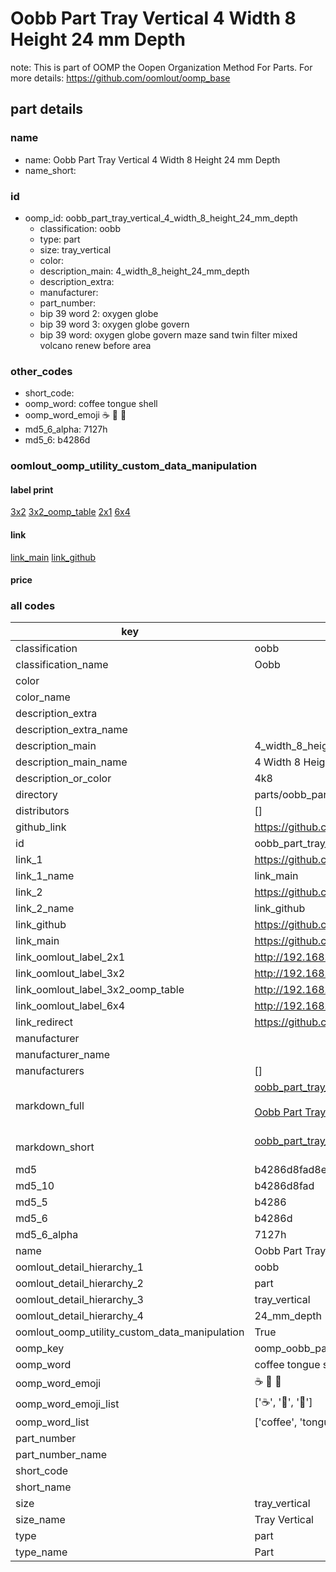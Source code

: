 # Oobb Part Tray Vertical 4 Width 8 Height 24 mm Depth  

note: This is part of OOMP the Oopen Organization Method For Parts. For more details: https://github.com/oomlout/oomp_base

##  part details
  







### name
* name: Oobb Part Tray Vertical 4 Width 8 Height 24 mm Depth
* name_short: 
### id
* oomp_id: oobb_part_tray_vertical_4_width_8_height_24_mm_depth
  * classification: oobb
  * type: part
  * size: tray_vertical
  * color: 
  * description_main: 4_width_8_height_24_mm_depth
  * description_extra: 
  * manufacturer: 
  * part_number: 
  * bip 39 word 2: oxygen globe
  * bip 39 word 3: oxygen globe govern
  * bip 39 word: oxygen globe govern maze sand twin filter mixed volcano renew before area

### other_codes
* short_code: 
* oomp_word: coffee tongue shell
* oomp_word_emoji :coffee: :tongue: :shell:
* md5_6_alpha: 7127h
* md5_6: b4286d






### oomlout_oomp_utility_custom_data_manipulation
#### label print
[3x2](http://192.168.1.245:1112/?label=oomp%207127h)
[3x2_oomp_table](http://192.168.1.108:1112/?label=oomp%207127h)
[2x1](http://192.168.1.242:1112/?label=oomp%207127h)
[6x4](http://192.168.1.55:1112/?label=oomp%207127h)    

#### link

[link_main](https://github.com/oomlout/oomlout_oomp_version_1_messy/tree/main/parts/oobb_part_tray_vertical_4_width_8_height_24_mm_depth) [link_github](https://github.com/oomlout/oomlout_oomp_version_1_messy/tree/main/parts/oobb_part_tray_vertical_4_width_8_height_24_mm_depth)                             

#### price







### all codes 
| key | value |  
| --- | --- |  
| classification | oobb |  
| classification_name | Oobb |  
| color |  |  
| color_name |  |  
| description_extra |  |  
| description_extra_name |  |  
| description_main | 4_width_8_height_24_mm_depth |  
| description_main_name | 4 Width 8 Height 24 mm Depth |  
| description_or_color | 4k8 |  
| directory | parts/oobb_part_tray_vertical_4_width_8_height_24_mm_depth |  
| distributors | [] |  
| github_link | https://github.com/oomlout/oomlout_oomp_part_src/tree/main/parts/oobb_part_tray_vertical_4_width_8_height_24_mm_depth |  
| id | oobb_part_tray_vertical_4_width_8_height_24_mm_depth |  
| link_1 | https://github.com/oomlout/oomlout_oomp_version_1_messy/tree/main/parts/oobb_part_tray_vertical_4_width_8_height_24_mm_depth |  
| link_1_name | link_main |  
| link_2 | https://github.com/oomlout/oomlout_oomp_version_1_messy/tree/main/parts/oobb_part_tray_vertical_4_width_8_height_24_mm_depth |  
| link_2_name | link_github |  
| link_github | https://github.com/oomlout/oomlout_oomp_version_1_messy/tree/main/parts/oobb_part_tray_vertical_4_width_8_height_24_mm_depth |  
| link_main | https://github.com/oomlout/oomlout_oomp_version_1_messy/tree/main/parts/oobb_part_tray_vertical_4_width_8_height_24_mm_depth |  
| link_oomlout_label_2x1 | http://192.168.1.242:1112/?label=oomp%207127h |  
| link_oomlout_label_3x2 | http://192.168.1.245:1112/?label=oomp%207127h |  
| link_oomlout_label_3x2_oomp_table | http://192.168.1.108:1112/?label=oomp%207127h |  
| link_oomlout_label_6x4 | http://192.168.1.55:1112/?label=oomp%207127h |  
| link_redirect | https://github.com/oomlout/oomlout_oomp_version_1_messy/tree/main/parts/oobb_part_tray_vertical_4_width_8_height_24_mm_depth |  
| manufacturer |  |  
| manufacturer_name |  |  
| manufacturers | [] |  
| markdown_full | [oobb_part_tray_vertical_4_width_8_height_24_mm_depth](none)<br>[](none)<br>[Oobb Part Tray Vertical 4 Width 8 Height 24 Mm Depth](none)<br><br> |  
| markdown_short | [oobb_part_tray_vertical_4_width_8_height_24_mm_depth](none)<br><br> |  
| md5 | b4286d8fad8e2acfaddf9898ca18d4f2 |  
| md5_10 | b4286d8fad |  
| md5_5 | b4286 |  
| md5_6 | b4286d |  
| md5_6_alpha | 7127h |  
| name | Oobb Part Tray Vertical 4 Width 8 Height 24 mm Depth |  
| oomlout_detail_hierarchy_1 | oobb |  
| oomlout_detail_hierarchy_2 | part |  
| oomlout_detail_hierarchy_3 | tray_vertical |  
| oomlout_detail_hierarchy_4 | 24_mm_depth |  
| oomlout_oomp_utility_custom_data_manipulation | True |  
| oomp_key | oomp_oobb_part_tray_vertical_4_width_8_height_24_mm_depth |  
| oomp_word | coffee tongue shell |  
| oomp_word_emoji | :coffee: :tongue: :shell: |  
| oomp_word_emoji_list | [':coffee:', ':tongue:', ':shell:'] |  
| oomp_word_list | ['coffee', 'tongue', 'shell'] |  
| part_number |  |  
| part_number_name |  |  
| short_code |  |  
| short_name |  |  
| size | tray_vertical |  
| size_name | Tray Vertical |  
| type | part |  
| type_name | Part |  
